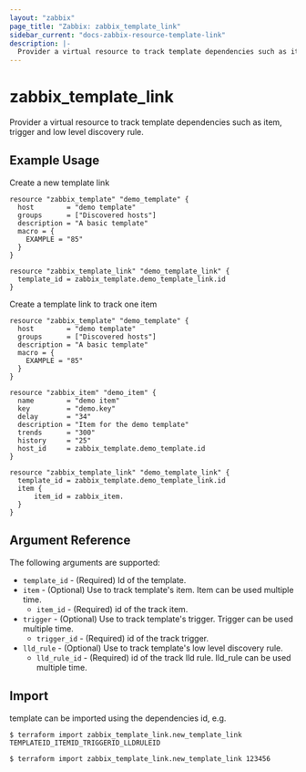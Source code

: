 ```yaml
---
layout: "zabbix"
page_title: "Zabbix: zabbix_template_link"
sidebar_current: "docs-zabbix-resource-template-link"
description: |-
  Provider a virtual resource to track template dependencies such as item, trigger and low level discovery rule.
---
```


# zabbix_template_link

Provider a virtual resource to track template dependencies such as item, trigger and low level discovery rule.

## Example Usage

Create a new template link

```hcl
resource "zabbix_template" "demo_template" {
  host        = "demo template"
  groups      = ["Discovered hosts"]
  description = "A basic template"
  macro = {
    EXAMPLE = "85"
  }
}

resource "zabbix_template_link" "demo_template_link" {
  template_id = zabbix_template.demo_template_link.id
}
```

Create a template link to track one item
```hcl
resource "zabbix_template" "demo_template" {
  host        = "demo template"
  groups      = ["Discovered hosts"]
  description = "A basic template"
  macro = {
    EXAMPLE = "85"
  }
}

resource "zabbix_item" "demo_item" {
  name        = "demo item"
  key         = "demo.key"
  delay       = "34"
  description = "Item for the demo template"
  trends      = "300"
  history     = "25"
  host_id     = zabbix_template.demo_template.id
}

resource "zabbix_template_link" "demo_template_link" {
  template_id = zabbix_template.demo_template_link.id
  item {
      item_id = zabbix_item.
  }
}
```

## Argument Reference

The following arguments are supported:

* `template_id` - (Required) Id of the template.
* `item` - (Optional) Use to track template's item. Item can be used multiple time.
    * `item_id` - (Required) id of the track item.
* `trigger` - (Optional) Use to track template's trigger. Trigger can be used multiple time.
    * `trigger_id` - (Required) id of the track trigger.
* `lld_rule` - (Optional) Use to track template's low level discovery rule.
    * `lld_rule_id` - (Required) id of the track lld rule. lld_rule can be used multiple time.

## Import

template can be imported using the dependencies id, e.g.
```
$ terraform import zabbix_template_link.new_template_link TEMPLATEID_ITEMID_TRIGGERID_LLDRULEID
```

```
$ terraform import zabbix_template_link.new_template_link 123456
```

